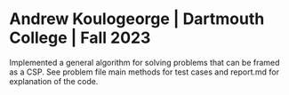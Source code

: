 # Andrew Koulogeorge | Dartmouth College | Fall 2023 
Implemented a general algorithm for solving problems that can be framed as a CSP. See problem file main methods for test cases and report.md for explanation of the code.
